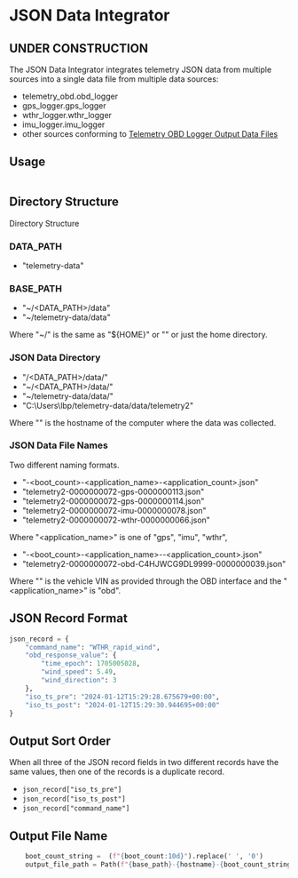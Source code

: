 # JSON Data Integrator

## **UNDER CONSTRUCTION**

The JSON Data Integrator integrates telemetry JSON data from multiple sources into a single data file from multiple data sources:

- telemetry_obd.obd_logger
- gps_logger.gps_logger
- wthr_logger.wthr_logger
- imu_logger.imu_logger
- other sources conforming to [Telemetry OBD Logger Output Data Files](https://github.com/thatlarrypearson/telemetry-obd#telemetry-obd-logger-output-data-files)

## Usage

```bash
```

## Directory Structure

Directory Structure

### DATA_PATH

- "telemetry-data"

### BASE_PATH

- "~/<DATA_PATH>/data"
- "~/telemetry-data/data"

Where "~/" is the same as "${HOME}" or "<HOME>" or just the home directory.

### JSON Data Directory

- "<HOME>/<DATA_PATH>/data/<HOSTNAME>"
- "~/<DATA_PATH>/data/<HOSTNAME>"
- "~/telemetry-data/data/<HOSTNAME>"
- "C:\Users\lbp/telemetry-data/data/telemetry2"

Where "<HOSTNAME>" is the hostname of the computer where the data was collected.

### JSON Data File Names

Two different naming formats.

- "<HOSTNAME>-<boot_count>-<application_name>-<application_count>.json"
- "telemetry2-0000000072-gps-0000000113.json"
- "telemetry2-0000000072-gps-0000000114.json"
- "telemetry2-0000000072-imu-0000000078.json"
- "telemetry2-0000000072-wthr-0000000066.json"

Where "<application_name>" is one of "gps", "imu", "wthr", 

- "<HOSTNAME>-<boot_count>-<application_name>-<VIN>-<application_count>.json"
- "telemetry2-0000000072-obd-C4HJWCG9DL9999-0000000039.json"

Where "<VIN>" is the vehicle VIN as provided through the OBD interface and the "<application_name>" is "obd".

## JSON Record Format

```python
json_record = {
    "command_name": "WTHR_rapid_wind",
    "obd_response_value": {
        "time_epoch": 1705005028,
        "wind_speed": 5.49,
        "wind_direction": 3
    },
    "iso_ts_pre": "2024-01-12T15:29:28.675679+00:00",
    "iso_ts_post": "2024-01-12T15:29:30.944695+00:00"
}
```

## Output Sort Order

When all three of the JSON record fields in two different records have the same values, then one of the records is a duplicate record.

- ```json_record["iso_ts_pre"]```
- ```json_record["iso_ts_post"]```
- ```json_record["command_name"]```

## Output File Name

```python
    boot_count_string =  (f"{boot_count:10d}").replace(' ', '0')
    output_file_path = Path(f"{base_path}-{hostname}-{boot_count_string}-integrated.json")
```
